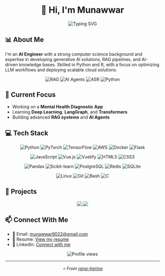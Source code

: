 # <div align="center">👋 Hi, I'm Munawwar</div>

<div align="center">
  <img src="https://readme-typing-svg.herokuapp.com?font=Fira+Code&pause=1000&color=0969DA&center=true&vCenter=true&random=false&width=435&lines=AI+Engineer;RAG+Specialist;Agent+Developer;Python+Developer" alt="Typing SVG" />
</div>

## 📊 About Me

I'm an **AI Engineer** with a strong computer science background and expertise in developing generative AI solutions, RAG pipelines, and AI-driven knowledge bases. Skilled in Python and R, with a focus on optimizing LLM workflows and deploying scalable cloud solutions.

<div align="center">
  <img src="https://img.shields.io/badge/RAG-Expert-brightgreen" alt="RAG" />
  <img src="https://img.shields.io/badge/AI-Agents-blue" alt="AI Agents" />
  <img src="https://img.shields.io/badge/ASR-Specialist-orange" alt="ASR" />
  <img src="https://img.shields.io/badge/Python-Advanced-yellow" alt="Python" />
</div>

## 🔭 Current Focus

- Working on a **Mental Health Diagnostic App** 
- Learning **Deep Learning**, **LangGraph**, and **Transformers**
- Building advanced **RAG systems** and **AI Agents**

## 💻 Tech Stack

<div align="center">
  
  ![Python](https://img.shields.io/badge/Python-3776AB?style=for-the-badge&logo=python&logoColor=white)
  ![PyTorch](https://img.shields.io/badge/PyTorch-EE4C2C?style=for-the-badge&logo=pytorch&logoColor=white)
  ![TensorFlow](https://img.shields.io/badge/TensorFlow-FF6F00?style=for-the-badge&logo=tensorflow&logoColor=white)
  ![AWS](https://img.shields.io/badge/AWS-232F3E?style=for-the-badge&logo=amazon-aws&logoColor=white)
  ![Docker](https://img.shields.io/badge/Docker-2496ED?style=for-the-badge&logo=docker&logoColor=white)
  ![Flask](https://img.shields.io/badge/Flask-000000?style=for-the-badge&logo=flask&logoColor=white)
  
  ![JavaScript](https://img.shields.io/badge/JavaScript-F7DF1E?style=for-the-badge&logo=javascript&logoColor=black)
  ![Vue.js](https://img.shields.io/badge/Vue.js-4FC08D?style=for-the-badge&logo=vue.js&logoColor=white)
  ![Vuetify](https://img.shields.io/badge/Vuetify-1867C0?style=for-the-badge&logo=vuetify&logoColor=white)
  ![HTML5](https://img.shields.io/badge/HTML5-E34F26?style=for-the-badge&logo=html5&logoColor=white)
  ![CSS3](https://img.shields.io/badge/CSS3-1572B6?style=for-the-badge&logo=css3&logoColor=white)
  
  ![Pandas](https://img.shields.io/badge/Pandas-150458?style=for-the-badge&logo=pandas&logoColor=white)
  ![Scikit-learn](https://img.shields.io/badge/Scikit_Learn-F7931E?style=for-the-badge&logo=scikit-learn&logoColor=white)
  ![PostgreSQL](https://img.shields.io/badge/PostgreSQL-336791?style=for-the-badge&logo=postgresql&logoColor=white)
  ![Redis](https://img.shields.io/badge/Redis-DC382D?style=for-the-badge&logo=redis&logoColor=white)
  ![SQLite](https://img.shields.io/badge/SQLite-003B57?style=for-the-badge&logo=sqlite&logoColor=white)
  
  ![Linux](https://img.shields.io/badge/Linux-FCC624?style=for-the-badge&logo=linux&logoColor=black)
  ![Git](https://img.shields.io/badge/Git-F05032?style=for-the-badge&logo=git&logoColor=white)
  ![Bash](https://img.shields.io/badge/Bash-4EAA25?style=for-the-badge&logo=gnu-bash&logoColor=white)
  ![C](https://img.shields.io/badge/C-A8B9CC?style=for-the-badge&logo=c&logoColor=white)
</div>

## 🚀 Projects

<div align="center">
  <a href="https://github.com/rana-tigrina/project1">
    <img align="center" src="https://github-readme-stats.vercel.app/api/pin/?username=rana-tigrina&repo=PDF-Q-and-A-Rag&theme=github_dark" />
  </a>
  <a href="https://github.com/rana-tigrina/project2">
    <img align="center" src="https://github-readme-stats.vercel.app/api/pin/?username=rana-tigrina&repo=AI-Therpy-Notes-Maker&theme=github_dark" />
  </a>
</div>


## 📫 Connect With Me

- 📧 Email: [munawwar9022@gmail.com](mailto:munawwar9022@gmail.com)
- 📄 Resume: [View my resume](https://drive.google.com/file/d/1MJe_JeS904uMpLK-2C7RXV2H5HyNPaop/view?usp=sharing)
- 💼 LinkedIn: [Connect with me](https://linkedin.com/in/your-profile)

<div align="center">
  <img src="https://komarev.com/ghpvc/?username=rana-tigrina&label=Profile%20views&color=0e75b6&style=flat" alt="Profile views" />
</div>

---

<div align="center">
  <i>⭐️ From <a href="https://github.com/rana-tigrina">rana-tigrina</a></i>
</div>
